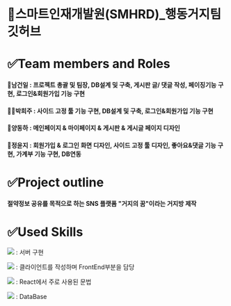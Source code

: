 # 🚀스마트인재개발원(SMHRD)_행동거지팀 깃허브
# ✅Team members and Roles
#### 👨남건일 : 프로젝트 총괄 및 팀장, DB설계 및 구축, 게시판 글/ 댓글 작성, 페이징기능 구현, 로그인&회원가입 기능 구현 
#### 👩‍🦰박희주 : 사이드 고정 툴 기능 구현, DB설계 및 구축, 로그인&회원가입 기능 구현
#### 🧑양동하 : 메인페이지 & 마이페이지 & 게시판 & 게시글 페이지 디자인
#### 👧정윤지 : 회원가입 & 로그인 화면 디자인, 사이드 고정 툴 디자인, 좋아요&댓글 기능 구현, 가계부 기능 구현, DB연동

# ✅Project outline
#### 절약정보 공유를 목적으로 하는 SNS 플랫폼 "거지의 꿈"이라는 거지방 제작


# ✅Used Skills

<img src="https://img.shields.io/badge/Node.js-339933?style=flat&logo=Node.js&logoColor=white"/> : 서버 구현

<img src="https://img.shields.io/badge/React-61DAFB?style=flat&logo=React&logoColor=white"/> : 클라이언트를 작성하며 FrontEnd부분을 담당

<img src="https://img.shields.io/badge/JavaScript-F7DF1E?style=flat&logo=JavaScript&logoColor=white"/> : React에서 주로 사용된 문법

<img src="https://img.shields.io/badge/Oracle-F80000?style=flat&logo=Oracle&logoColor=white"/> : DataBase





